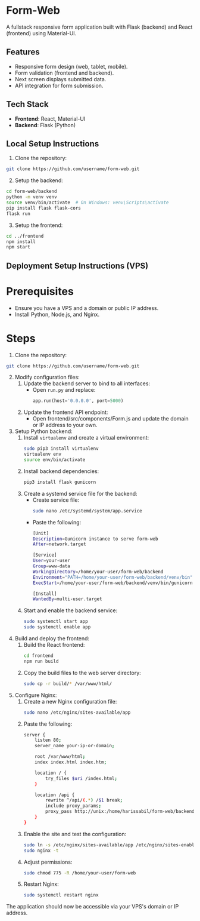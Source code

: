 # Form-Web
A fullstack responsive form application built with Flask (backend) and React (frontend) using Material-UI.

## Features
- Responsive form design (web, tablet, mobile).
- Form validation (frontend and backend).
- Next screen displays submitted data.
- API integration for form submission.

## Tech Stack
- **Frontend**: React, Material-UI
- **Backend**: Flask (Python)

## Local Setup Instructions
1. Clone the repository:
```bash
git clone https://github.com/username/form-web.git
```
2. Setup the backend:
```bash
cd form-web/backend
python -m venv venv
source venv/bin/activate  # On Windows: venv\Scripts\activate
pip install flask flask-cors
flask run
```
3. Setup the frontend:
```bash
cd ../frontend
npm install
npm start
```

## Deployment Setup Instructions (VPS)
# Prerequisites
- Ensure you have a VPS and a domain or public IP address.
- Install Python, Node.js, and Nginx.

# Steps
1. Clone the repository:
```bash
git clone https://github.com/username/form-web.git
```
2. Modify configuration files:
   1. Update the backend server to bind to all interfaces:
      - Open `run.py` and replace:
        ```python
        app.run(host='0.0.0.0', port=5000)
        ```
   2. Update the frontend API endpoint:
      - Open frontend/src/components/Form.js and update the domain or IP address to your own.
3. Setup Python backend:
   1. Install `virtualenv` and create a virtual environment:
      ```bash
      sudo pip3 install virtualenv
      virtualenv env
      source env/bin/activate
      ```
   2. Install backend dependencies:
      ```bash
      pip3 install flask gunicorn
      ```
   3. Create a systemd service file for the backend:
      - Create service file:
        ```bash
        sudo nano /etc/systemd/system/app.service
        ```
      - Paste the following:
        ```bash
        [Unit]
        Description=Gunicorn instance to serve form-web
        After=network.target

        [Service]
        User=your-user
        Group=www-data
        WorkingDirectory=/home/your-user/form-web/backend
        Environment="PATH=/home/your-user/form-web/backend/venv/bin"
        ExecStart=/home/your-user/form-web/backend/venv/bin/gunicorn --workers 3 --bind unix:app.sock -m 007 run:app

        [Install]
        WantedBy=multi-user.target
        ```
   5. Start and enable the backend service:
      ```bash
      sudo systemctl start app
      sudo systemctl enable app
      ```
5. Build and deploy the frontend:
   1. Build the React frontend:
      ```bash
      cd frontend
      npm run build
      ```
   2. Copy the build files to the web server directory:
      ```bash
      sudo cp -r build/* /var/www/html/
      ```
6. Configure Nginx:
   1. Create a new Nginx configuration file:
      ```bash
      sudo nano /etc/nginx/sites-available/app
      ```
   2. Paste the following:
      ```bash
      server {
          listen 80;
          server_name your-ip-or-domain;

          root /var/www/html;
          index index.html index.htm;

          location / {
              try_files $uri /index.html;
          }

          location /api {
              rewrite ^/api/(.*) /$1 break;
              include proxy_params;
              proxy_pass http://unix:/home/harissabil/form-web/backend/app.sock;
          }
      }
      ```
   3. Enable the site and test the configuration:
      ```bash
      sudo ln -s /etc/nginx/sites-available/app /etc/nginx/sites-enabled/
      sudo nginx -t
      ```
   4. Adjust permissions:
      ```bash
      sudo chmod 775 -R /home/your-user/form-web
      ```
   5. Restart Nginx:
      ```bash
      sudo systemctl restart nginx
      ```
The application should now be accessible via your VPS's domain or IP address.
